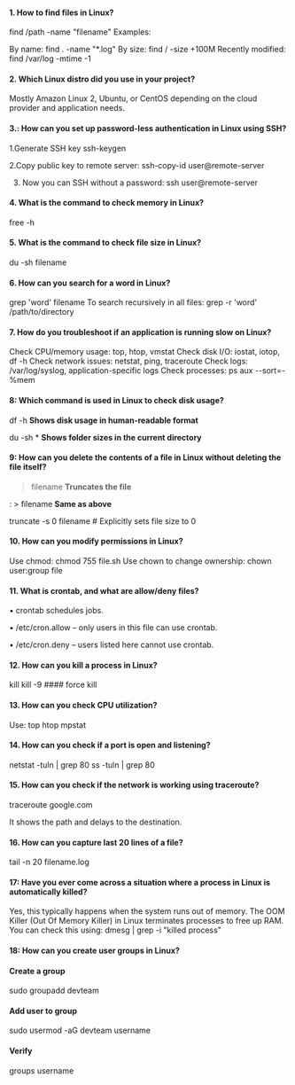 #### 1. How to find files in Linux?


find /path -name "filename"
Examples:

By name: find . -name "*.log"
By size: find / -size +100M
Recently modified: find /var/log -mtime -1

#### 2. Which Linux distro did you use in your project?

Mostly Amazon Linux 2, Ubuntu, or CentOS depending on the cloud provider and application needs.

#### 3.: How can you set up password-less authentication in Linux using SSH?

1.Generate SSH key
    ssh-keygen
    
2.Copy public key to remote server:
    ssh-copy-id user@remote-server
    
3. Now you can SSH without a password:
    ssh user@remote-server

#### 4. What is the command to check memory in Linux?
free -h

#### 5. What is the command to check file size in Linux?
du -sh filename

#### 6. How can you search for a word in Linux?
grep 'word' filename
To search recursively in all files: grep -r 'word' /path/to/directory

#### 7. How do you troubleshoot if an application is running slow on Linux?
Check CPU/memory usage: top, htop, vmstat
Check disk I/O: iostat, iotop, df -h
Check network issues: netstat, ping, traceroute
Check logs: /var/log/syslog, application-specific logs
Check processes: ps aux --sort=-%mem

#### 8: Which command is used in Linux to check disk usage?

df -h           **Shows disk usage in human-readable format**

du -sh *        **Shows folder sizes in the current directory**

#### 9: How can you delete the contents of a file in Linux without deleting the file itself?

> filename           **Truncates the file**

: > filename         **Same as above**

truncate -s 0 filename  # Explicitly sets file size to 0

#### 10. How can you modify permissions in Linux?

Use chmod:
chmod 755 file.sh
Use chown to change ownership:
 chown user:group file

#### 11. What is crontab, and what are allow/deny files?

•	crontab schedules jobs.

•	/etc/cron.allow – only users in this file can use crontab.

•	/etc/cron.deny – users listed here cannot use crontab.

#### 12. How can you kill a process in Linux?

kill <PID>
kill -9 <PID>       #### force kill

#### 13. How can you check CPU utilization?

Use:
top
htop
mpstat

#### 14. How can you check if a port is open and listening?

netstat -tuln | grep 80
ss -tuln | grep 80

#### 15. How can you check if the network is working using traceroute?

traceroute google.com

It shows the path and delays to the destination.

#### 16. How can you capture last 20 lines of a file?

tail -n 20 filename.log

#### 17: Have you ever come across a situation where a process in Linux is automatically killed?

Yes, this typically happens when the system runs out of memory. The OOM Killer (Out Of Memory Killer) in Linux terminates processes to free up RAM. You can check this using:
dmesg | grep -i "killed process"

#### 18: How can you create user groups in Linux?

#### Create a group
sudo groupadd devteam

#### Add user to group
sudo usermod -aG devteam username

#### Verify
groups username
